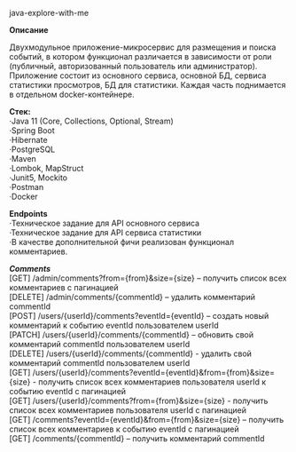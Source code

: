 java-explore-with-me

**Описание**

Двухмодульное приложение-микросервис для размещения и поиска событий, в котором функционал различается в зависимости от роли (публичный, авторизованный пользователь или администратор).
Приложение состоит из основного сервиса, основной БД, сервиса статистики просмотров, БД для статистики. Каждая часть поднимается в отдельном docker-контейнере.



**Стек:**    
·Java 11 (Core, Collections, Optional, Stream)    
·Spring Boot    
·Hibernate    
·PostgreSQL    
·Maven    
·Lombok, MapStruct    
·Junit5, Mockito    
·Postman    
·Docker    

**Endpoints**    
·Техническое задание для API основного сервиса    
·Техническое задание для API сервиса статистики    
·В качестве дополнительной фичи реализован функционал комментариев.


***Comments***    
[GET] /admin/comments?from={from}&size={size} – получить список всех комментариев с пагинацией    
[DELETE] /admin/comments/{commentId} – удалить комментарий commentId    
[POST] /users/{userId}/comments?eventId={eventId} – создать новый комментарий к событию eventId пользователем userId    
[PATCH] /users/{userId}/comments/{commentId} – обновить свой комментарий commentId пользователем userId    
[DELETE] /users/{userId}/comments/{commentId} - удалить свой комментарий commentId пользователем userId    
[GET] /users/{userId}/comments?eventId={eventId}&from={from}&size={size} - получить список всех комментариев пользователя userId к событию eventId с пагинацией    
[GET] /users/{userId}/comments?from={from}&size={size} - получить список всех комментариев пользователя userId с пагинацией    
[GET] /comments?eventId={eventId}&from={from}&size={size} – получить список всех комментариев к событию eventId с пагинацией    
[GET] /comments/{commentId} – получить комментарий commentId    
